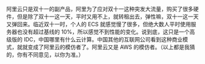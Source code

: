 <p>阿里云只是双十一的副产品，阿里为了应对双十一这种突发大流量，购买了很多硬件，但是除了双十一这一天，平时又用不上，就转租出去，弹性嘛，双十一这一天又弹回来。临近双十一时，个人的 ECS 就感觉慢了很多，但绝大数人平时使用服务器也没有超过基线的 10%，所以感觉不到性能的变化。说到底，这只是一个高级版的 IDC，中国哪里有什么云计算。中国其他的互联网公司看到这种商业模式，就就变成了阿里云的模仿者了。阿里云又是 AWS 的模仿者。（以上都是我猜的，你有不同意见，以你为准。）</p>